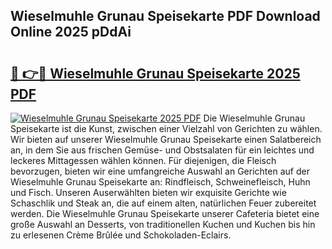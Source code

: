 ## Wieselmuhle Grunau Speisekarte PDF Download Online 2025 pDdAi

# <h2><a href="http://gcdcvk.nevu.top/?p=Wieselmuhle+Grunau+Speisekarte">🔗 👉🔴 Wieselmuhle Grunau Speisekarte 2025 PDF</a></h2>

[![Wieselmuhle Grunau Speisekarte 2025 PDF](https://i.imgur.com/dBaPXMq.png)](http://gcdcvk.nevu.top/?p=Wieselmuhle+Grunau+Speisekarte)
Die Wieselmuhle Grunau Speisekarte ist die Kunst, zwischen einer Vielzahl von Gerichten zu wählen. Wir bieten auf unserer Wieselmuhle Grunau Speisekarte einen Salatbereich an, in dem Sie aus frischen Gemüse- und Obstsalaten für ein leichtes und leckeres Mittagessen wählen können. Für diejenigen, die Fleisch bevorzugen, bieten wir eine umfangreiche Auswahl an Gerichten auf der Wieselmuhle Grunau Speisekarte an: Rindfleisch, Schweinefleisch, Huhn und Fisch. Unseren Auserwählten bieten wir exquisite Gerichte wie Schaschlik und Steak an, die auf einem alten, natürlichen Feuer zubereitet werden. Die Wieselmuhle Grunau Speisekarte unserer Cafeteria bietet eine große Auswahl an Desserts, von traditionellen Kuchen und Kuchen bis hin zu erlesenen Crème Brûlée und Schokoladen-Eclairs.

